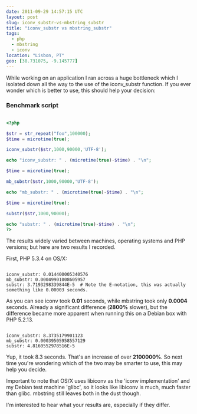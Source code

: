 ```yaml
---
date: 2011-09-29 14:57:15 UTC
layout: post
slug: iconv_substr-vs-mbstring_substr
title: "iconv_substr vs mbstring_substr"
tags:
  - php
  - mbstring
  - iconv
location: "Lisbon, PT"
geo: [38.731075, -9.145777]
---
```

<p>While working on an application I ran across a huge bottleneck which I isolated down all the way to the use of the iconv_substr function. If you ever wonder which is better to use, this should help your decision:</p>

<h3>Benchmark script</h3>

```php

<?php

$str = str_repeat("foo",100000);
$time = microtime(true);

iconv_substr($str,1000,90000,'UTF-8');

echo "iconv_substr: " . (microtime(true)-$time) . "\n";

$time = microtime(true);

mb_substr($str,1000,90000,'UTF-8');

echo "mb_substr: " . (microtime(true)-$time) . "\n";

$time = microtime(true);

substr($str,1000,90000);

echo "substr: " . (microtime(true)-$time) . "\n";
?>

```

<p>The results widely varied between machines, operating systems and PHP versions; but here are two results I recorded.</p>

<p>First, PHP 5.3.4 on OS/X:</p>

```

iconv_substr: 0.014400005340576
mb_substr: 0.00049901008605957
substr: 3.7193298339844E-5  # Note the E-notation, this was actually something like 0.00003 seconds.

```

<p>As you can see iconv took <strong>0.01</strong> seconds, while mbstring took only <strong>0.0004</strong> seconds. Already a significant difference (<strong>2800%</strong> slower), but the difference became more apparent when running this on a Debian box with PHP 5.2.13.</p>

```

iconv_substr: 8.3735179901123
mb_substr: 0.00039505958557129
substr: 4.8160552978516E-5

```

<p>Yup, it took 8.3 seconds. That's an increase of over <strong>2100000%</strong>. So next time you're wondering which of the two may be smarter to use, this may help you decide.</p>

<p>Important to note that OS/X uses libiconv as the 'iconv implementation' and my Debian test machine 'glibc', so it looks like libiconv is much, much faster than glibc. mbstring still leaves both in the dust though.</p>

<p>I'm interested to hear what your results are, especially if they differ.</p>
